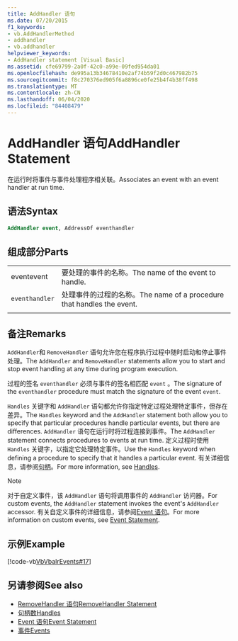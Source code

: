 ```yaml
---
title: AddHandler 语句
ms.date: 07/20/2015
f1_keywords:
- vb.AddHandlerMethod
- addhandler
- vb.addhandler
helpviewer_keywords:
- AddHandler statement [Visual Basic]
ms.assetid: cfe69799-2a0f-42c0-a99e-09fed954da01
ms.openlocfilehash: de995a13b34678410e2af74b59f2d0c467982b75
ms.sourcegitcommit: f8c270376ed905f6a8896ce0fe25b4f4b38ff498
ms.translationtype: MT
ms.contentlocale: zh-CN
ms.lasthandoff: 06/04/2020
ms.locfileid: "84408479"
---
```

# <a name="addhandler-statement"></a><span data-ttu-id="1d36b-102">AddHandler 语句</span><span class="sxs-lookup"><span data-stu-id="1d36b-102">AddHandler Statement</span></span>
<span data-ttu-id="1d36b-103">在运行时将事件与事件处理程序相关联。</span><span class="sxs-lookup"><span data-stu-id="1d36b-103">Associates an event with an event handler at run time.</span></span>  
  
## <a name="syntax"></a><span data-ttu-id="1d36b-104">语法</span><span class="sxs-lookup"><span data-stu-id="1d36b-104">Syntax</span></span>  
  
```vb  
AddHandler event, AddressOf eventhandler  
```  
  
## <a name="parts"></a><span data-ttu-id="1d36b-105">组成部分</span><span class="sxs-lookup"><span data-stu-id="1d36b-105">Parts</span></span>  
|||
|---|---|
|<span data-ttu-id="1d36b-106">event</span><span class="sxs-lookup"><span data-stu-id="1d36b-106">event</span></span>|<span data-ttu-id="1d36b-107">要处理的事件的名称。</span><span class="sxs-lookup"><span data-stu-id="1d36b-107">The name of the event to handle.</span></span>|  
|`eventhandler`|<span data-ttu-id="1d36b-108">处理事件的过程的名称。</span><span class="sxs-lookup"><span data-stu-id="1d36b-108">The name of a procedure that handles the event.</span></span>|
|||
  
## <a name="remarks"></a><span data-ttu-id="1d36b-109">备注</span><span class="sxs-lookup"><span data-stu-id="1d36b-109">Remarks</span></span>  
 <span data-ttu-id="1d36b-110">`AddHandler`和 `RemoveHandler` 语句允许您在程序执行过程中随时启动和停止事件处理。</span><span class="sxs-lookup"><span data-stu-id="1d36b-110">The `AddHandler` and `RemoveHandler` statements allow you to start and stop event handling at any time during program execution.</span></span>  
  
 <span data-ttu-id="1d36b-111">过程的签名 `eventhandler` 必须与事件的签名相匹配 `event` 。</span><span class="sxs-lookup"><span data-stu-id="1d36b-111">The signature of the `eventhandler` procedure must match the signature of the event `event`.</span></span>  
  
 <span data-ttu-id="1d36b-112">`Handles` 关键字和 `AddHandler` 语句都允许你指定特定过程处理特定事件，但存在差异。</span><span class="sxs-lookup"><span data-stu-id="1d36b-112">The `Handles` keyword and the `AddHandler` statement both allow you to specify that particular procedures handle particular events, but there are differences.</span></span> <span data-ttu-id="1d36b-113">`AddHandler` 语句在运行时将过程连接到事件。</span><span class="sxs-lookup"><span data-stu-id="1d36b-113">The `AddHandler` statement connects procedures to events at run time.</span></span> <span data-ttu-id="1d36b-114">定义过程时使用 `Handles` 关键字，以指定它处理特定事件。</span><span class="sxs-lookup"><span data-stu-id="1d36b-114">Use the `Handles` keyword when defining a procedure to specify that it handles a particular event.</span></span> <span data-ttu-id="1d36b-115">有关详细信息，请参阅[句柄](handles-clause.md)。</span><span class="sxs-lookup"><span data-stu-id="1d36b-115">For more information, see [Handles](handles-clause.md).</span></span>  
  
> [!NOTE]
> <span data-ttu-id="1d36b-116">对于自定义事件，该 `AddHandler` 语句将调用事件的 `AddHandler` 访问器。</span><span class="sxs-lookup"><span data-stu-id="1d36b-116">For custom events, the `AddHandler` statement invokes the event's `AddHandler` accessor.</span></span> <span data-ttu-id="1d36b-117">有关自定义事件的详细信息，请参阅[Event 语句](event-statement.md)。</span><span class="sxs-lookup"><span data-stu-id="1d36b-117">For more information on custom events, see [Event Statement](event-statement.md).</span></span>  
  
## <a name="example"></a><span data-ttu-id="1d36b-118">示例</span><span class="sxs-lookup"><span data-stu-id="1d36b-118">Example</span></span>  
 [!code-vb[VbVbalrEvents#17](~/samples/snippets/visualbasic/VS_Snippets_VBCSharp/VbVbalrEvents/VB/Class1.vb#17)]  
  
## <a name="see-also"></a><span data-ttu-id="1d36b-119">另请参阅</span><span class="sxs-lookup"><span data-stu-id="1d36b-119">See also</span></span>

- [<span data-ttu-id="1d36b-120">RemoveHandler 语句</span><span class="sxs-lookup"><span data-stu-id="1d36b-120">RemoveHandler Statement</span></span>](removehandler-statement.md)
- [<span data-ttu-id="1d36b-121">句柄数</span><span class="sxs-lookup"><span data-stu-id="1d36b-121">Handles</span></span>](handles-clause.md)
- [<span data-ttu-id="1d36b-122">Event 语句</span><span class="sxs-lookup"><span data-stu-id="1d36b-122">Event Statement</span></span>](event-statement.md)
- [<span data-ttu-id="1d36b-123">事件</span><span class="sxs-lookup"><span data-stu-id="1d36b-123">Events</span></span>](../../programming-guide/language-features/events/index.md)
